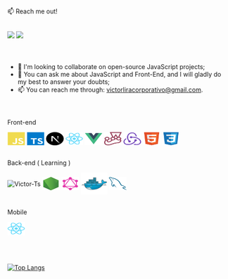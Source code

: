
:mailbox: Reach me out!

<br/>

<div align="start" style="margin-bottom: 22px; " > 
  <a href="https://www.linkedin.com/in/victor-lira-front-end/" target="_blank"><img src="https://img.shields.io/badge/-LinkedIn-%230077B5?style=for-the-badge&logo=linkedin&logoColor=white" target="_blank"></a>  
  <a href = "mailto:victorliracorporativo@gmail.com">
    <img src="https://img.shields.io/badge/-Gmail-%23333?style=for-the-badge&logo=gmail&logoColor=white" target="_blank">
  </a>
</div>
<br/>

<div style="margin-bottom: 20px;" >
  
  * 👯 I'm looking to collaborate on open-source JavaScript projects;
  * 💬 You can ask me about JavaScript and Front-End, and I will gladly do my best to answer your doubts;
  * 📫 You can reach me through: victorliracorporativo@gmail.com.
</div>
<div style="display: inline_block"><br>
  <p>Front-end</p>
  <img align="center" alt="Victor-Js" height="30" width="40" src="https://raw.githubusercontent.com/devicons/devicon/master/icons/javascript/javascript-plain.svg">
  <img align="center" alt="Victor-Ts" height="30" width="40" src="https://raw.githubusercontent.com/devicons/devicon/master/icons/typescript/typescript-plain.svg">
  <img align="center" alt="Victor-Js" height="30" width="40" src="https://raw.githubusercontent.com/devicons/devicon/master/icons/nextjs/nextjs-original.svg">
  <img align="center" alt="Victor-React" height="30" width="40" src="https://raw.githubusercontent.com/devicons/devicon/master/icons/react/react-original.svg">
  <img align="center" alt="Victor-Vue" height="30" width="40" src="https://github.com/devicons/devicon/blob/master/icons/vuejs/vuejs-original.svg">
  <img align="center" alt="Victor-Vue" height="30" width="40" src="https://raw.githubusercontent.com/devicons/devicon/master/icons/jest/jest-plain.svg">
  <img align="center" alt="Victor-Vue" height="30" width="40" src="https://raw.githubusercontent.com/devicons/devicon/master/icons/redux/redux-original.svg">
  <img align="center" alt="Victor-HTML" height="30" width="40" src="https://raw.githubusercontent.com/devicons/devicon/master/icons/html5/html5-original.svg">
  <img align="center" alt="Victor-CSS" height="30" width="40" src="https://raw.githubusercontent.com/devicons/devicon/master/icons/css3/css3-original.svg">
</div>
<br/>
<div>
    <p>Back-end ( Learning ) </p>
<!--     <img align="center" alt="Victor-Ts" height="40" width="40" src="https://raw.githubusercontent.com/devicons/devicon/master/icons/go/go-original.svg"> -->
    <img align="center" alt="Victor-Ts" height="60" width="60" src="https://camo.githubusercontent.com/4a45d40b5485f11b1bb8299332db2e600eedb40c9d64ebe267bfd92239943ad5/68747470733a2f2f63646e2e6a7364656c6976722e6e65742f67682f64657669636f6e732f64657669636f6e406c61746573742f69636f6e732f676f2f676f2d6f726967696e616c2d776f72646d61726b2e737667">
    <img align="center" alt="Victor-Ts" height="30" width="40" src="https://raw.githubusercontent.com/devicons/devicon/master/icons/nodejs/nodejs-original.svg">
    <img align="center" alt="Victor-Ts" height="30" width="40" src="https://raw.githubusercontent.com/devicons/devicon/master/icons/graphql/graphql-plain.svg">
    <img align="center" alt="Victor-React" height="50" width="60" src="https://raw.githubusercontent.com/devicons/devicon/master/icons/docker/docker-original.svg">
    <img align="center" alt="Victor-Ts" height="30" width="40" src="https://raw.githubusercontent.com/devicons/devicon/master/icons/mysql/mysql-original.svg">
</div>
<br/>
<div>
   <p>Mobile</p>
    <img align="center" alt="Victor-React" height="30" width="40" src="https://raw.githubusercontent.com/devicons/devicon/master/icons/react/react-original.svg">
</div>
<br/>
<br/>
<br/>
<div align="start" style="margin-bottom: 20px;">
  
  [![Top Langs](https://github-readme-stats.vercel.app/api/top-langs/?username=victorlirafront&layout=compact&theme=radical&bg_color=30,0d0d0d,191919&title_color=fff&text_color=fff&icon_color=79ff97)](https://github.com/anuraghazra/github-readme-stats)
  
</div>
